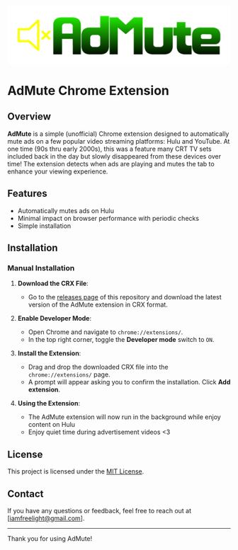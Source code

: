 ![LOGO](logo1.png)

# AdMute Chrome Extension

## Overview

**AdMute** is a simple (unofficial) Chrome extension designed to automatically mute ads on a few popular video streaming platforms: Hulu and YouTube. At one time (90s thru early 2000s), this was a feature many CRT TV sets included back in the day but slowly disappeared from these devices over time!  The extension detects when ads are playing and mutes the tab to enhance your viewing experience.  

## Features

- Automatically mutes ads on Hulu
- Minimal impact on browser performance with periodic checks
- Simple installation

## Installation

### Manual Installation

1. **Download the CRX File**:
   - Go to the [releases page](https://github.com/iamfreelight/admute/releases) of this repository and download the latest version of the AdMute extension in CRX format.

2. **Enable Developer Mode**:
   - Open Chrome and navigate to `chrome://extensions/`.
   - In the top right corner, toggle the **Developer mode** switch to `ON`.

3. **Install the Extension**:
   - Drag and drop the downloaded CRX file into the `chrome://extensions/` page.
   - A prompt will appear asking you to confirm the installation. Click **Add extension**.

4. **Using the Extension**:
   - The AdMute extension will now run in the background while enjoy content on Hulu
   - Enjoy quiet time during advertisement videos <3

## License

This project is licensed under the [MIT License](LICENSE).

## Contact

If you have any questions or feedback, feel free to reach out at [iamfreelight@gmail.com].

---

Thank you for using AdMute!
